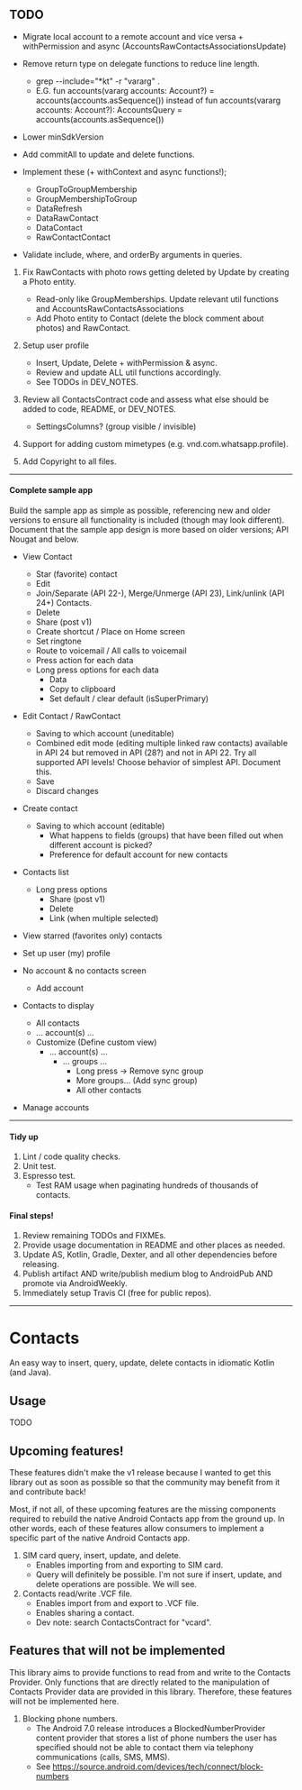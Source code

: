 ## TODO

- Migrate local account to a remote account and vice versa + withPermission and async (AccountsRawContactsAssociationsUpdate)

- Remove return type on delegate functions to reduce line length.
    - grep --include="*kt" -r "vararg" .
    - E.G. fun accounts(vararg accounts: Account?) = accounts(accounts.asSequence())
      instead of fun accounts(vararg accounts: Account?): AccountsQuery = accounts(accounts.asSequence())

- Lower minSdkVersion
- Add commitAll to update and delete functions.

- Implement these (+ withContext and async functions!);
    - GroupToGroupMembership
    - GroupMembershipToGroup
    - DataRefresh
    - DataRawContact
    - DataContact
    - RawContactContact

- Validate include, where, and orderBy arguments in queries.

1. Fix RawContacts with photo rows getting deleted by Update by creating a Photo entity.
    - Read-only like GroupMemberships. Update relevant util functions and AccountsRawContactsAssociations
    - Add Photo entity to Contact (delete the block comment about photos) and RawContact.

2. Setup user profile
    - Insert, Update, Delete + withPermission & async.
    - Review and update ALL util functions accordingly.
    - See TODOs in DEV_NOTES.

3. Review all ContactsContract code and assess what else should be added to code, README, or DEV_NOTES.
    - SettingsColumns? (group visible / invisible)
4. Support for adding custom mimetypes (e.g. vnd.com.whatsapp.profile).
5. Add Copyright to all files.

----------------------------------------------------------------------------------------------------

#### Complete sample app

Build the sample app as simple as possible, referencing new and older versions to ensure all
functionality is included (though may look different). Document that the sample app design is more 
based on older versions; API Nougat and below.

- View Contact
    - Star (favorite) contact
    - Edit
    - Join/Separate (API 22-), Merge/Unmerge (API 23), Link/unlink (API 24+) Contacts.
    - Delete
    - Share (post v1)
    - Create shortcut / Place on Home screen
    - Set ringtone
    - Route to voicemail / All calls to voicemail
    - Press action for each data
    - Long press options for each data
      - Data
      - Copy to clipboard
      - Set default / clear default (isSuperPrimary)
      
- Edit Contact / RawContact
    - Saving to which account (uneditable)
    - Combined edit mode (editing multiple linked raw contacts) available in API 24 but removed in
      API (28?) and not in API 22. Try all supported API levels! Choose behavior of simplest API. 
      Document this.
    - Save
    - Discard changes
    
- Create contact
    - Saving to which account (editable)
        - What happens to fields (groups) that have been filled out when different account is picked?
        - Preference for default account for new contacts
        
- Contacts list
    - Long press options
      - Share (post v1)
      - Delete
      - Link (when multiple selected)
                
- View starred (favorites only) contacts

- Set up user (my) profile
    
- No account & no contacts screen
    - Add account

- Contacts to display
    - All contacts
    - ... account(s) ...
    - Customize (Define custom view)
        - ... account(s) ...
            - ... groups ... 
                - Long press -> Remove sync group
                - More groups... (Add sync group)
                - All other contacts
                
- Manage accounts
    
----------------------------------------------------------------------------------------------------

#### Tidy up

1. Lint / code quality checks.
2. Unit test.
3. Espresso test.
    - Test RAM usage when paginating hundreds of thousands of contacts.

#### Final steps!

1. Review remaining TODOs and FIXMEs.
2. Provide usage documentation in README and other places as needed.
3. Update AS, Kotlin, Gradle, Dexter, and all other dependencies before releasing.
4. Publish artifact AND write/publish medium blog to AndroidPub AND promote via AndroidWeekly.
5. Immediately setup Travis CI (free for public repos).

----------------------------------------------------------------------------------------------------

# Contacts

An easy way to insert, query, update, delete contacts in idiomatic Kotlin (and Java).

## Usage

TODO


## Upcoming features!

These features didn't make the v1 release because I wanted to get this library out as soon as 
possible so that the community may benefit from it and contribute back!

Most, if not all, of these upcoming features are the missing components required to rebuild the
native Android Contacts app from the ground up. In other words, each of these features allow 
consumers to implement a specific part of the native Android Contacts app.

1. SIM card query, insert, update, and delete.
    - Enables importing from and exporting to SIM card.
    - Query will definitely be possible. I'm not sure if insert, update, and delete operations
      are possible. We will see.
2. Contacts read/write .VCF file.
    - Enables import from and export to .VCF file.
    - Enables sharing a contact.
    - Dev note: search ContactsContract for "vcard".
    
## Features that will not be implemented

This library aims to provide functions to read from and write to the Contacts Provider. Only 
functions that are directly related to the manipulation of Contacts Provider data are provided in
this library. Therefore, these features will not be implemented here.

1. Blocking phone numbers.
    - The Android 7.0 release introduces a BlockedNumberProvider content provider that stores a list
      of phone numbers the user has specified should not be able to contact them via telephony 
      communications (calls, SMS, MMS).
    - See https://source.android.com/devices/tech/connect/block-numbers
